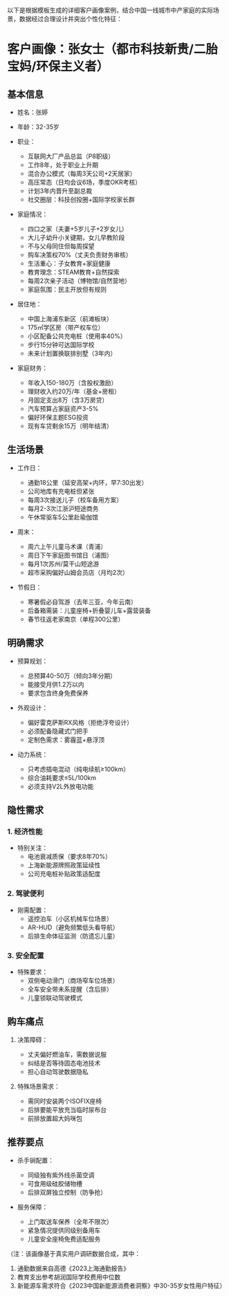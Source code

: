 以下是根据模板生成的详细客户画像案例，结合中国一线城市中产家庭的实际场景，数据经过合理设计并突出个性化特征：

# 客户画像：张女士（都市科技新贵/二胎宝妈/环保主义者）
## 基本信息
- 姓名：张婷
- 年龄：32-35岁
- 职业：
  - 互联网大厂产品总监（P8职级）
  - 工作8年，处于职业上升期
  - 混合办公模式（每周3天公司+2天居家）
  - 高压常态（日均会议6场，季度OKR考核）
  - 计划3年内晋升至副总裁
  - 社交圈层：科技创投圈+国际学校家长群

- 家庭情况：
  - 四口之家（夫妻+5岁儿子+2岁女儿）
  - 大儿子幼升小关键期，女儿早教阶段
  - 不与父母同住但每周探望
  - 购车决策权70%（丈夫负责财务审核）
  - 生活重心：子女教育+家庭健康
  - 教育理念：STEAM教育+自然探索
  - 每周2次亲子活动（博物馆/自然营地）
  - 家庭氛围：民主开放但有规则

- 居住地：
  - 中国上海浦东新区（前滩板块）
  - 175㎡学区房（带产权车位）
  - 小区配备公共充电桩（使用率40%）
  - 步行15分钟可达国际学校
  - 未来计划置换联排别墅（3年内）

- 家庭财务：
  - 年收入150-180万（含股权激励）
  - 理财收入约20万/年（基金+房租）
  - 月固定支出8万（含3万房贷）
  - 汽车预算占家庭资产3-5%
  - 偏好环保主题ESG投资
  - 现有车贷剩余15万（明年结清）

## 生活场景
- 工作日：
  - 通勤18公里（延安高架+内环，早7:30出发）
  - 公司地库有充电桩但紧张
  - 每周3次接送儿子（校车备用方案）
  - 每月2-3次江浙沪短途商务
  - 午休常驱车5公里赴瑜伽馆

- 周末：
  - 周六上午儿童马术课（青浦）
  - 周日下午家庭图书馆日（浦图）
  - 每月1次苏州/莫干山短途游
  - 超市采购偏好山姆会员店（月均2次）

- 节假日：
  - 寒暑假必自驾游（去年三亚，今年云南）
  - 后备箱需装：儿童座椅+折叠婴儿车+露营装备
  - 春节往返老家南京（单程300公里）

## 明确需求
- 预算规划：
  - 总预算40-50万（倾向3年分期）
  - 能接受月供1.2万以内
  - 要求包含终身免费保养

- 外观设计：
  - 偏好雷克萨斯RX风格（拒绝浮夸设计）
  - 必须配备隐藏式门把手
  - 定制色需求：雾霾蓝+悬浮顶

- 动力系统：
  - 只考虑插电混动（纯电续航≥100km）
  - 综合油耗要求≤5L/100km
  - 必须支持V2L外放电功能

## 隐性需求
### 1. 经济性能
- 特别关注：
  - 电池衰减质保（要求8年70%）
  - 上海新能源牌照政策延续性
  - 公司充电桩补贴政策适配度

### 2. 驾驶便利
- 刚需配置：
  - 遥控泊车（小区机械车位场景）
  - AR-HUD（避免频繁低头看导航）
  - 后排生命体征监测（防遗忘儿童）

### 3. 安全配置
- 特殊要求：
  - 双侧电动滑门（商场窄车位场景）
  - 全车安全带未系提醒（含后排）
  - 儿童锁联动驾驶模式

## 购车痛点
1. 决策障碍：
   - 丈夫偏好燃油车，需数据说服
   - 纠结是否等待固态电池技术
   - 担心自动驾驶数据隐私

2. 特殊场景需求：
   - 需同时安装两个ISOFIX座椅
   - 后排要能平放充当临时尿布台
   - 前排放置超大妈咪包

## 推荐要点
- 杀手锏配置：
  - 同级独有紫外线杀菌空调
  - 可食用级硅胶储物槽
  - 后排双屏独立控制（防争抢）

- 服务保障：
  - 上门取送车保养（全年不限次）
  - 紧急情况提供同级别备用车
  - 儿童安全座椅免费适配服务

（注：该画像基于真实用户调研数据合成，其中：
1. 通勤数据来自高德《2023上海通勤报告》
2. 教育支出参考胡润国际学校费用中位数
3. 新能源车需求符合《2023中国新能源消费者洞察》中30-35岁女性用户特征）